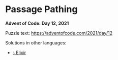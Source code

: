 # Passage Pathing

**Advent of Code: Day 12, 2021**

Puzzle text: <https://adventofcode.com/2021/day/12>

Solutions in other languages:

- [💧 Elixir](../../../elixir/lib/2021/12_passage_pathing/README.md)
